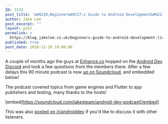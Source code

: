 ```yaml
---
ID: 2233
post_title: '&#8220;Beginner&#8217;s Guide to Android Development&#8221; live Q&#038;A podcast recording'
author: Jake Lee
post_excerpt: ""
layout: post
permalink: >
  https://blog.jakelee.co.uk/beginners-guide-to-android-development-live-qa-podcast-recording/
published: true
post_date: 2018-12-20 18:00:06
---
```

A couple of months ago the guys at <a href="https://enhance.co/" target="_blank" rel="noopener">Enhance.co</a> hopped on the <a href="https://discordapp.com/invite/TnJRnf4" target="_blank" rel="noopener">Android Dev Discord</a> and took a few questions from the members there. After a few delays this 90 minute podcast is now <a href="https://soundcloud.com/jakesteam/android-dev-podcast" target="_blank" rel="noopener">up on Soundcloud</a>, and embedded below!

The podcast covered topics from game engines and Flutter to app publishers and testing, many thanks to the hosts!

[embed]https://soundcloud.com/jakesteam/android-dev-podcast[/embed]

This was also <a href="https://old.reddit.com/r/androiddev/comments/a6u5wk/the_unofficial_android_dev_discord_enhanceco/" target="_blank" rel="noopener">posted on /r/androiddev</a> if you'd like to discuss it with other listeners.